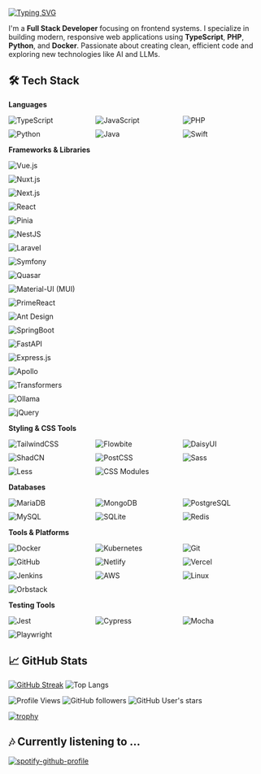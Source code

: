 [![Typing SVG](https://readme-typing-svg.demolab.com?font=Fira+Code&weight=100&size=22&letterSpacing=tight&duration=4500&pause=900&color=0090FF&vCenter=true&random=true&width=435&lines=Full-stack+pro%2C+front+to+back.;Clean+code%2C+scalable+solutions.;Intuitive+designs%2C+user-focused.;Always+learning%2C+always+coding.;Coding+Since+'16)](https://git.io/typing-svg)

I'm a **Full Stack Developer** focusing on frontend systems. I specialize in building modern, responsive web applications using **TypeScript**, **PHP**, **Python**, and **Docker**. Passionate about creating clean, efficient code and exploring new technologies like AI and LLMs.

## 🛠 Tech Stack

**Languages**

<div style="display: grid; grid-template-columns: repeat(auto-fit, minmax(150px, 1fr)); gap: 10px;">
  <img src="https://img.shields.io/badge/-TypeScript-3178C6?style=flat&logo=typescript&logoColor=white" alt="TypeScript">
  <img src="https://img.shields.io/badge/-JavaScript-F7DF1E?style=flat&logo=javascript&logoColor=black" alt="JavaScript">
  <img src="https://img.shields.io/badge/-PHP-777BB4?style=flat&logo=php&logoColor=white" alt="PHP">
  <img src="https://img.shields.io/badge/-Python-3776AB?style=flat&logo=python&logoColor=white" alt="Python">
  <img src="https://img.shields.io/badge/-Java-007396?style=flat&logo=java&logoColor=white" alt="Java">
  <img src="https://img.shields.io/badge/-Swift-FA7343?style=flat&logo=swift&logoColor=white" alt="Swift">
</div>

**Frameworks & Libraries**

<div style="display: grid; grid-template-columns: repeat(auto-fit, minmax(150px, 1r)); gap: 10px;">
  <img src="https://img.shields.io/badge/-Vue.js-4FC08D?style=flat&logo=vue.js&logoColor=white" alt="Vue.js">
  <img src="https://img.shields.io/badge/-Nuxt.js-00C58E?style=flat&logo=nuxt.js&logoColor=white" alt="Nuxt.js">
  <img src="https://img.shields.io/badge/-Next.js-000000?style=flat&logo=next.js&logoColor=white" alt="Next.js">
  <img src="https://img.shields.io/badge/-React-61DAFB?style=flat&logo=react&logoColor=black" alt="React">
  <img src="https://img.shields.io/badge/-Pinia-FFD700?style=flat&logo=pinia&logoColor=black" alt="Pinia">
  <img src="https://img.shields.io/badge/-NestJS-E0234E?style=flat&logo=nestjs&logoColor=white" alt="NestJS">
  <img src="https://img.shields.io/badge/-Laravel-FF2D20?style=flat&logo=laravel&logoColor=white" alt="Laravel">
  <img src="https://img.shields.io/badge/-Symfony-000000?style=flat&logo=symfony&logoColor=white" alt="Symfony">
  <img src="https://img.shields.io/badge/-Quasar-1976D2?style=flat&logo=quasar&logoColor=white" alt="Quasar">
  <img src="https://img.shields.io/badge/-Material%20UI-007FFF?style=flat&logo=mui&logoColor=white" alt="Material-UI (MUI)">
  <img src="https://img.shields.io/badge/-PrimeReact-689F38?style=flat&logo=prime&logoColor=white" alt="PrimeReact">
  <img src="https://img.shields.io/badge/-Ant%20Design-0170FE?style=flat&logo=antdesign&logoColor=white" alt="Ant Design">
  <img src="https://img.shields.io/badge/-SpringBoot-6DB33F?style=flat&logo=springboot&logoColor=white" alt="SpringBoot">
  <img src="https://img.shields.io/badge/-FastAPI-009688?style=flat&logo=fastapi&logoColor=white" alt="FastAPI">
  <img src="https://img.shields.io/badge/-Express.js-000000?style=flat&logo=express&logoColor=white" alt="Express.js">
  <img src="https://img.shields.io/badge/-Apollo-311C87?style=flat&logo=apollographql&logoColor=white" alt="Apollo">
  <img src="https://img.shields.io/badge/-Transformers-FF6F00?style=flat&logo=huggingface&logoColor=white" alt="Transformers">
  <img src="https://img.shields.io/badge/-Ollama-2C2D72?style=flat&logoColor=white" alt="Ollama">
  <img src="https://img.shields.io/badge/-jQuery-0769AD?style=flat&logo=jquery&logoColor=white" alt="jQuery">
</div>

**Styling & CSS Tools**

<div style="display: grid; grid-template-columns: repeat(auto-fit, minmax(150px, 1fr)); gap: 10px;">
  <img src="https://img.shields.io/badge/-TailwindCSS-06B6D4?style=flat&logo=tailwindcss&logoColor=white" alt="TailwindCSS">
  <img src="https://img.shields.io/badge/-Flowbite-09F?style=flat&logo=flowbite&logoColor=white" alt="Flowbite">
  <img src="https://img.shields.io/badge/-DaisyUI-5A45FF?style=flat&logo=daisyui&logoColor=white" alt="DaisyUI">
  <img src="https://img.shields.io/badge/-ShadCN-000000?style=flat" alt="ShadCN">
  <img src="https://img.shields.io/badge/-PostCSS-DD3A0A?style=flat&logo=postcss&logoColor=white" alt="PostCSS">
  <img src="https://img.shields.io/badge/-Sass-CC6699?style=flat&logo=sass&logoColor=white" alt="Sass">
  <img src="https://img.shields.io/badge/-Less-1D365D?style=flat&logo=less&logoColor=white" alt="Less">
  <img src="https://img.shields.io/badge/-CSS%20Modules-000000?style=flat" alt="CSS Modules">
</div>

**Databases**

<div style="display: grid; grid-template-columns: repeat(auto-fit, minmax(150px, 1fr)); gap: 10px;">
  <img src="https://img.shields.io/badge/-MariaDB-003545?style=flat&logo=mariadb&logoColor=white" alt="MariaDB">
  <img src="https://img.shields.io/badge/-MongoDB-47A248?style=flat&logo=mongodb&logoColor=white" alt="MongoDB">
  <img src="https://img.shields.io/badge/-PostgreSQL-336791?style=flat&logo=postgresql&logoColor=white" alt="PostgreSQL">
  <img src="https://img.shields.io/badge/-MySQL-4479A1?style=flat&logo=mysql&logoColor=white" alt="MySQL">
  <img src="https://img.shields.io/badge/-SQLite-003B57?style=flat&logo=sqlite&logoColor=white" alt="SQLite">
  <img src="https://img.shields.io/badge/-Redis-DC382D?style=flat&logo=redis&logoColor=white" alt="Redis">
</div>

**Tools & Platforms**

<div style="display: grid; grid-template-columns: repeat(auto-fit, minmax(150px, 1fr)); gap: 10px;">
  <img src="https://img.shields.io/badge/-Docker-2496ED?style=flat&logo=docker&logoColor=white" alt="Docker">
  <img src="https://img.shields.io/badge/-Kubernetes-326CE5?style=flat&logo=kubernetes&logoColor=white" alt="Kubernetes">
  <img src="https://img.shields.io/badge/-Git-F05032?style=flat&logo=git&logoColor=white" alt="Git">
  <img src="https://img.shields.io/badge/-GitHub-181717?style=flat&logo=github&logoColor=white" alt="GitHub">
  <img src="https://img.shields.io/badge/-Netlify-00C7B7?style=flat&logo=netlify&logoColor=white" alt="Netlify">
  <img src="https://img.shields.io/badge/-Vercel-000000?style=flat&logo=vercel&logoColor=white" alt="Vercel">
  <img src="https://img.shields.io/badge/-Jenkins-D24939?style=flat&logo=jenkins&logoColor=white" alt="Jenkins">
  <img src="https://img.shields.io/badge/-AWS-232F3E?style=flat&logo=amazon-aws&logoColor=white" alt="AWS">
  <img src="https://img.shields.io/badge/-Linux-FCC624?style=flat&logo=linux&logoColor=black" alt="Linux">
  <img src="https://img.shields.io/badge/-Orbstack-48A9A6?style=flat" alt="Orbstack">
</div>

**Testing Tools**

<div style="display: grid; grid-template-columns: repeat(auto-fit, minmax(150px, 1fr)); gap: 10px;">
  <img src="https://img.shields.io/badge/-Jest-C21325?style=flat&logo=jest&logoColor=white" alt="Jest">
  <img src="https://img.shields.io/badge/-Cypress-17202C?style=flat&logo=cypress&logoColor=white" alt="Cypress">
  <img src="https://img.shields.io/badge/-Mocha-8D6748?style=flat&logo=mocha&logoColor=white" alt="Mocha">
  <img src="https://img.shields.io/badge/-Playwright-45BA9D?style=flat" alt="Playwright">
</div>


## 📈 GitHub Stats

[![GitHub Streak](https://github-readme-streak-stats.herokuapp.com/?user=lafllamme)](https://git.io/streak-stats)
![Top Langs](https://github-readme-stats.vercel.app/api/top-langs/?username=lafllamme&layout=donut&hide_border=true&bg_color=00000000&theme=tokyonight&langs_count=5&custom_title=Top%20Languages)

![Profile Views](https://komarev.com/ghpvc/?username=lafllamme&base=463000&color=CB1D63)
![GitHub followers](https://img.shields.io/github/followers/lafllamme?style=social)
![GitHub User's stars](https://img.shields.io/github/stars/lafllamme?style=social)


[![trophy](https://github-profile-trophy.vercel.app/?username=lafllamme&row=3&column=3&margin-w=15&margin-h=15&no-bg=true&theme=onedark&no-frame=true
)](https://github.com/ryo-ma/github-profile-trophy)

## 🎶 Currently listening to ...
[![spotify-github-profile](https://spotify-github-profile.kittinanx.com/api/view?uid=flamme737&cover_image=true&theme=novatorem&show_offline=false&background_color=121212&interchange=false&bar_color=3385a9&bar_color_cover=true)](https://spotify-github-profile.kittinanx.com/api/view?uid=flamme737&redirect=true)
